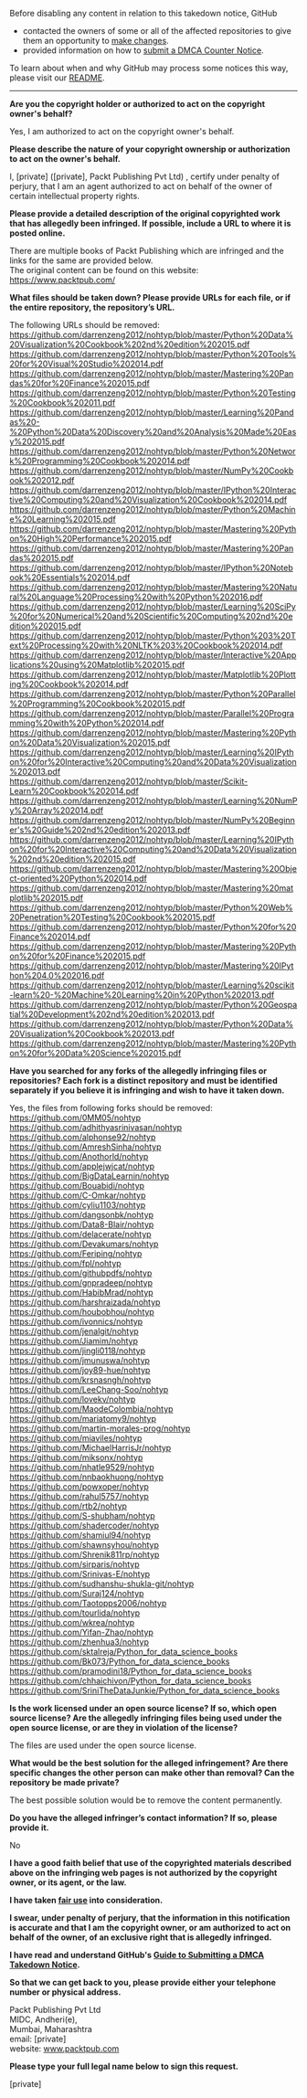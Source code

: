 Before disabling any content in relation to this takedown notice, GitHub
- contacted the owners of some or all of the affected repositories to give them an opportunity to [make changes](https://docs.github.com/en/github/site-policy/dmca-takedown-policy#a-how-does-this-actually-work).
- provided information on how to [submit a DMCA Counter Notice](https://docs.github.com/en/articles/guide-to-submitting-a-dmca-counter-notice).

To learn about when and why GitHub may process some notices this way, please visit our [README](https://github.com/github/dmca/blob/master/README.md).

---

**Are you the copyright holder or authorized to act on the copyright owner's behalf?**

Yes, I am authorized to act on the copyright owner's behalf.

**Please describe the nature of your copyright ownership or authorization to act on the owner's behalf.**

I, [private] ([private], Packt Publishing Pvt Ltd) , certify under penalty of perjury, that I am an agent authorized to act on behalf of the owner of certain intellectual property rights.

**Please provide a detailed description of the original copyrighted work that has allegedly been infringed. If possible, include a URL to where it is posted online.**

There are multiple books of Packt Publishing which are infringed and the links for the same are provided below.  
The original content can be found on this website:  
https://www.packtpub.com/

**What files should be taken down? Please provide URLs for each file, or if the entire repository, the repository’s URL.**

The following URLs should be removed:  
https://github.com/darrenzeng2012/nohtyp/blob/master/Python%20Data%20Visualization%20Cookbook%202nd%20edition%202015.pdf  
https://github.com/darrenzeng2012/nohtyp/blob/master/Python%20Tools%20for%20Visual%20Studio%202014.pdf  
https://github.com/darrenzeng2012/nohtyp/blob/master/Mastering%20Pandas%20for%20Finance%202015.pdf  
https://github.com/darrenzeng2012/nohtyp/blob/master/Python%20Testing%20Cookbook%202011.pdf  
https://github.com/darrenzeng2012/nohtyp/blob/master/Learning%20Pandas%20-%20Python%20Data%20Discovery%20and%20Analysis%20Made%20Easy%202015.pdf  
https://github.com/darrenzeng2012/nohtyp/blob/master/Python%20Network%20Programming%20Cookbook%202014.pdf  
https://github.com/darrenzeng2012/nohtyp/blob/master/NumPy%20Cookbook%202012.pdf  
https://github.com/darrenzeng2012/nohtyp/blob/master/IPython%20Interactive%20Computing%20and%20Visualization%20Cookbook%202014.pdf  
https://github.com/darrenzeng2012/nohtyp/blob/master/Python%20Machine%20Learning%202015.pdf  
https://github.com/darrenzeng2012/nohtyp/blob/master/Mastering%20Python%20High%20Performance%202015.pdf  
https://github.com/darrenzeng2012/nohtyp/blob/master/Mastering%20Pandas%202015.pdf  
https://github.com/darrenzeng2012/nohtyp/blob/master/IPython%20Notebook%20Essentials%202014.pdf  
https://github.com/darrenzeng2012/nohtyp/blob/master/Mastering%20Natural%20Language%20Processing%20with%20Python%202016.pdf  
https://github.com/darrenzeng2012/nohtyp/blob/master/Learning%20SciPy%20for%20Numerical%20and%20Scientific%20Computing%202nd%20edition%202015.pdf  
https://github.com/darrenzeng2012/nohtyp/blob/master/Python%203%20Text%20Processing%20with%20NLTK%203%20Cookbook%202014.pdf  
https://github.com/darrenzeng2012/nohtyp/blob/master/Interactive%20Applications%20using%20Matplotlib%202015.pdf  
https://github.com/darrenzeng2012/nohtyp/blob/master/Matplotlib%20Plotting%20Cookbook%202014.pdf  
https://github.com/darrenzeng2012/nohtyp/blob/master/Python%20Parallel%20Programming%20Cookbook%202015.pdf  
https://github.com/darrenzeng2012/nohtyp/blob/master/Parallel%20Programming%20with%20Python%202014.pdf  
https://github.com/darrenzeng2012/nohtyp/blob/master/Mastering%20Python%20Data%20Visualization%202015.pdf  
https://github.com/darrenzeng2012/nohtyp/blob/master/Learning%20IPython%20for%20Interactive%20Computing%20and%20Data%20Visualization%202013.pdf  
https://github.com/darrenzeng2012/nohtyp/blob/master/Scikit-Learn%20Cookbook%202014.pdf  
https://github.com/darrenzeng2012/nohtyp/blob/master/Learning%20NumPy%20Array%202014.pdf  
https://github.com/darrenzeng2012/nohtyp/blob/master/NumPy%20Beginner's%20Guide%202nd%20edition%202013.pdf  
https://github.com/darrenzeng2012/nohtyp/blob/master/Learning%20IPython%20for%20Interactive%20Computing%20and%20Data%20Visualization%202nd%20edition%202015.pdf  
https://github.com/darrenzeng2012/nohtyp/blob/master/Mastering%20Object-oriented%20Python%202014.pdf  
https://github.com/darrenzeng2012/nohtyp/blob/master/Mastering%20matplotlib%202015.pdf  
https://github.com/darrenzeng2012/nohtyp/blob/master/Python%20Web%20Penetration%20Testing%20Cookbook%202015.pdf  
https://github.com/darrenzeng2012/nohtyp/blob/master/Python%20for%20Finance%202014.pdf  
https://github.com/darrenzeng2012/nohtyp/blob/master/Mastering%20Python%20for%20Finance%202015.pdf  
https://github.com/darrenzeng2012/nohtyp/blob/master/Mastering%20IPython%204.0%202016.pdf  
https://github.com/darrenzeng2012/nohtyp/blob/master/Learning%20scikit-learn%20-%20Machine%20Learning%20in%20Python%202013.pdf  
https://github.com/darrenzeng2012/nohtyp/blob/master/Python%20Geospatial%20Development%202nd%20edition%202013.pdf  
https://github.com/darrenzeng2012/nohtyp/blob/master/Python%20Data%20Visualization%20Cookbook%202013.pdf  
https://github.com/darrenzeng2012/nohtyp/blob/master/Mastering%20Python%20for%20Data%20Science%202015.pdf  

**Have you searched for any forks of the allegedly infringing files or repositories? Each fork is a distinct repository and must be identified separately if you believe it is infringing and wish to have it taken down.**

Yes, the files from following forks should be removed:  
https://github.com/0MM05/nohtyp  
https://github.com/adhithyasrinivasan/nohtyp  
https://github.com/alphonse92/nohtyp  
https://github.com/AmreshSinha/nohtyp  
https://github.com/Anothorld/nohtyp  
https://github.com/applejwjcat/nohtyp  
https://github.com/BigDataLearnin/nohtyp  
https://github.com/Bouabidi/nohtyp  
https://github.com/C-Omkar/nohtyp  
https://github.com/cyliu1103/nohtyp  
https://github.com/dangsonbk/nohtyp  
https://github.com/Data8-Blair/nohtyp  
https://github.com/delacerate/nohtyp  
https://github.com/Devakumars/nohtyp  
https://github.com/Feriping/nohtyp  
https://github.com/fpl/nohtyp  
https://github.com/githubpdfs/nohtyp  
https://github.com/gnpradeep/nohtyp  
https://github.com/HabibMrad/nohtyp  
https://github.com/harshraizada/nohtyp  
https://github.com/houbobhou/nohtyp  
https://github.com/ivonnics/nohtyp  
https://github.com/jenalgit/nohtyp  
https://github.com/Jiamim/nohtyp  
https://github.com/jingli0118/nohtyp  
https://github.com/jmunuswa/nohtyp  
https://github.com/joy89-hue/nohtyp  
https://github.com/krsnasngh/nohtyp  
https://github.com/LeeChang-Soo/nohtyp  
https://github.com/lovekv/nohtyp  
https://github.com/MaodeColombia/nohtyp  
https://github.com/mariatomy9/nohtyp  
https://github.com/martin-morales-prog/nohtyp  
https://github.com/miaviles/nohtyp  
https://github.com/MichaelHarrisJr/nohtyp  
https://github.com/miksonx/nohtyp  
https://github.com/nhatle9529/nohtyp  
https://github.com/nnbaokhuong/nohtyp  
https://github.com/powxoper/nohtyp  
https://github.com/rahul5757/nohtyp  
https://github.com/rtb2/nohtyp  
https://github.com/S-shubham/nohtyp  
https://github.com/shadercoder/nohtyp  
https://github.com/shamiul94/nohtyp  
https://github.com/shawnsyhou/nohtyp  
https://github.com/Shrenik811rp/nohtyp  
https://github.com/sirparis/nohtyp  
https://github.com/Srinivas-E/nohtyp  
https://github.com/sudhanshu-shukla-git/nohtyp  
https://github.com/Suraj124/nohtyp  
https://github.com/Taotopps2006/nohtyp  
https://github.com/tourlida/nohtyp  
https://github.com/wkrea/nohtyp  
https://github.com/Yifan-Zhao/nohtyp  
https://github.com/zhenhua3/nohtyp  
https://github.com/sktalreja/Python_for_data_science_books  
https://github.com/Bk073/Python_for_data_science_books  
https://github.com/pramodini18/Python_for_data_science_books  
https://github.com/chhaichivon/Python_for_data_science_books  
https://github.com/SriniTheDataJunkie/Python_for_data_science_books  

**Is the work licensed under an open source license? If so, which open source license? Are the allegedly infringing files being used under the open source license, or are they in violation of the license?**

The files are used under the open source license.

**What would be the best solution for the alleged infringement? Are there specific changes the other person can make other than removal? Can the repository be made private?**

The best possible solution would be to remove the content permanently.

**Do you have the alleged infringer’s contact information? If so, please provide it.**

No

**I have a good faith belief that use of the copyrighted materials described above on the infringing web pages is not authorized by the copyright owner, or its agent, or the law.**

**I have taken <a href="https://www.lumendatabase.org/topics/22">fair use</a> into consideration.**

**I swear, under penalty of perjury, that the information in this notification is accurate and that I am the copyright owner, or am authorized to act on behalf of the owner, of an exclusive right that is allegedly infringed.**

**I have read and understand GitHub's <a href="https://docs.github.com/articles/guide-to-submitting-a-dmca-takedown-notice/">Guide to Submitting a DMCA Takedown Notice</a>.**

**So that we can get back to you, please provide either your telephone number or physical address.**

Packt Publishing Pvt Ltd  
MIDC, Andheri(e),  
Mumbai, Maharashtra  
email: [private]  
website: www.packtpub.com

**Please type your full legal name below to sign this request.**

[private]
